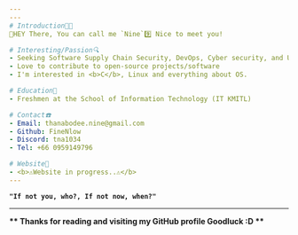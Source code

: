 ```yaml
---
---
# Introduction🧑‍💻
👋HEY There, You can call me `Nine`9️⃣ Nice to meet you!

# Interesting/Passion🔍
- Seeking Software Supply Chain Security, DevOps, Cyber security, and Unix programming.
- Love to contribute to open-source projects/software
- I'm interested in <b>C</b>, Linux and everything about OS.

# Education🏫
- Freshmen at the School of Information Technology (IT KMITL)

# Contact☎️
- Email: thanabodee.nine@gmail.com
- Github: FineNlow
- Discord: tna1034
- Tel: +66 0959149796

# Website📖
- <b>⚠️Website in progress..⚠️</b>
---
```


<b>`"If not you, who?, If not now, when?"`</b>

---
<b>** Thanks for reading and visiting my GitHub profile Goodluck :D **</b>
